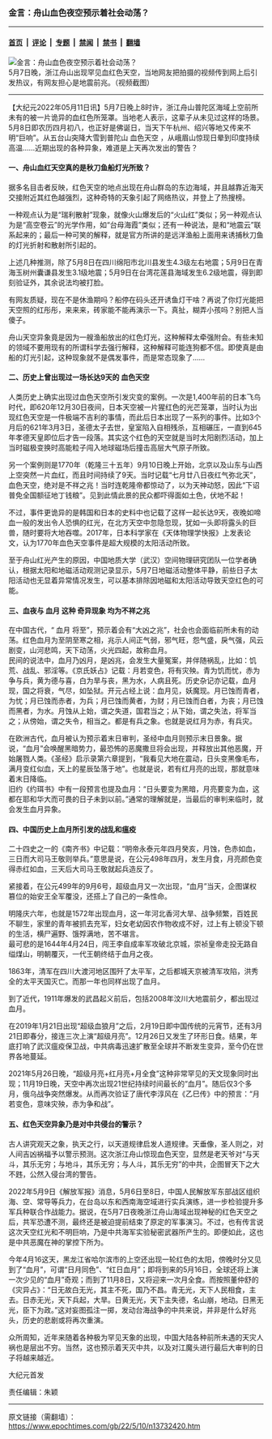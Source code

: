 ### 金言：舟山血色夜空预示着社会动荡？

---

#### [首页](../../../..?n13732420) &nbsp;|&nbsp; [评论](../../../../../epoch-comment?n13732420) &nbsp;|&nbsp; [专题](../../../../../epoch-special?n13732420) &nbsp;|&nbsp; [禁闻](../../../../../epoch-news?n13732420) &nbsp;|&nbsp; [禁书](../../../../../books?n13732420) &nbsp;|&nbsp; [翻墙](https://github.com/gfw-breaker/nogfw/blob/master/README.md?n13732420)


<div><img alt="金言：舟山血色夜空预示着社会动荡？" class="attachment-djy_600_400 size-djy_600_400 wp-post-image" src="https://i.epochtimes.com/assets/uploads/2022/05/id13730260-w-600x400.png"/>
<div class="caption">
 5月7日晚，浙江舟山出现罕见血红色天空，当地网友把拍摄的视频传到网上后引发热议，有网友担心是地震前兆。（视频截图）
</div></div><hr/><div class="post_content" id="artbody" itemprop="articleBody">
 <!-- article content begin -->
 <p>
  【大纪元2022年05月11日讯】5月7日晚上8时许，浙江舟山普陀区海域上空前所未有的被一片诡异的血红色所笼罩。当地老人表示，这辈子从未见过这样的场景。5月8日即农历四月初八，也正好是佛诞日，当天下午杭州、绍兴等地又传来不明“巨响”。从五台山突降大雪到普陀山
  <ok href="https://www.epochtimes.com/gb/tag/%E8%A1%80%E8%89%B2%E5%A4%A9%E7%A9%BA.html">
   血色天空
  </ok>
  ，从峨眉山惊现日晕到印度持续高温……近期出现的各种异象，难道是上天再次发出的警告？
 </p>
 <h4>
  一、舟山血红天空真的是秋刀鱼船灯光所致？
 </h4>
 <p>
  据多名目击者反映，红色天空的地点出现在舟山群岛的东边海域，并且越靠近海天交接附近其红色越强烈，这种奇特的天象引起了网络热议，并登上了热搜榜。
 </p>
 <p>
  一种观点认为是“瑞利散射”现象，就像火山爆发后的“火山红”类似；另一种观点认为是“高空卷云”的光学作用，如“台母海霞”类似；还有一种说法，是和“地震云”联系起来的；最后一种可笑的解释，就是官方所讲的是远洋渔船上面用来诱捕秋刀鱼的灯光折射和散射所引起的。
 </p>
 <p>
  上述几种推测，除了5月8日在四川绵阳市北川县发生4.3级左右地震；5月9日在青海玉树州囊谦县发生3.1级地震；5月9日在台湾花莲县海域发生6.2级地震，得到即刻验证外，其余说法均被打脸。
 </p>
 <p>
  有网友质疑，现在不是休渔期吗？船停在码头还开诱鱼灯干啥？再说了你灯光能把天空照的红彤彤，来来来，砖家能不能再演示一下。真扯，糊弄小孩吗？别把人当傻子。
 </p>
 <p>
  舟山天空异象竟是因为一艘渔船放出的红色灯光，这种解释太牵强附会。有些未知的领域不要用现有的所谓科学去强行解释，这种解释可能连狗都不信。即使真是由船的灯光引起，这种现象就不是偶发事件，而是常态现象了……
 </p>
 <h4>
  二、历史上曾出现过一场长达9天的
  <ok href="https://www.epochtimes.com/gb/tag/%E8%A1%80%E8%89%B2%E5%A4%A9%E7%A9%BA.html">
   血色天空
  </ok>
 </h4>
 <p>
  人类历史上确实出现过血色天空所引发灾变的案例。一次是1,400年前的日本飞鸟时代，即620年12月30日夜间，日本天空被一片猩红色的光芒笼罩，当时认为出现红色天空是一件极端不吉利的事情，而此后日本出现了一系列的事件。比如3个月后的621年3月3日，圣德太子去世，皇室陷入自相残杀，互相碾压，一直到645年孝德天皇即位后才告一段落。其实这个红色的天空就是当时太阳剧烈活动，加上当时磁极变换时高能粒子闯入地球磁场后撞击高层大气原子所致。
 </p>
 <p>
  另一个案例则是1770年（乾隆三十五年）9月10日晚上开始，北京以及山东与山西上空突然一片血红，而且时间持续了9天。当时记载“七月廿八日夜红气弥北天”，血色天空，绝对是不祥之兆！当时连乾隆帝都惊动了，以为天神动怒，因此“下诏普免全国额征地丁钱粮”。见到此情此景的民众都吓得面如土色，伏地不起！
 </p>
 <p>
  不过，事件更诡异的是韩国和日本的史料中也记载了这样一起长达9天，夜晚如啼血一般的发出令人恐惧的红光，在北方天空中忽隐忽现，犹如一头即将露头的巨兽，随时要将大地吞噬。2017年，日本科学家在《天体物理学快报》上发表论文，认为1770年血色天空事件是超大规模的太阳活动所致。
 </p>
 <p>
  至于舟山红光产生的原因，中国地质大学（武汉）空间物理研究团队一位学者确认，根据太阳和地磁活动观测记录显示，5月7日地磁活动整体平静，前些日子太阳活动也无显着异常情况发生，可以基本排除因地磁和太阳活动导致天空红色的可能。
 </p>
 <h4>
  三、血夜与
  <ok href="https://www.epochtimes.com/gb/tag/%E8%A1%80%E6%9C%88.html">
   血月
  </ok>
  这种
  <ok href="https://www.epochtimes.com/gb/tag/%E5%A5%87%E5%BC%82%E7%8E%B0%E8%B1%A1.html">
   奇异现象
  </ok>
  均为不祥之兆
 </h4>
 <p>
  在中国古代，“
  <ok href="https://www.epochtimes.com/gb/tag/%E8%A1%80%E6%9C%88.html">
   血月
  </ok>
  将至”，预示着会有“大凶之兆”，社会也会面临前所未有的动荡。红色血月为至阴至寒之相，兆示人间正气弱，邪气旺，怨气盛，戾气强，风云剧变，山河悲鸣，天下动荡，火光四起，故称血月。
  <br/>
  民间的说法中，血月乃凶月，是凶兆，会发生大量冤案，并伴随祸乱，比如：饥荒、战乱、邪淫等。《京氏妖占》记载：月若变色，将有灾殃。青为饥而忧，赤为争与兵，黄为德与喜，白为旱与丧，黑为水，人病且死。历史杂记亦记载，血月现，国之将衰，气尽，如坠狱。开元占经上说：血月见，妖魔现。月已蚀而青者，为忧；月已蚀而赤者，为兵；月已蚀而黄者，为财；月已蚀而白者，为丧；月已蚀而黑者，为水。月蚀从上始，谓之失道，国君当之；从下始，谓之失法，将军当之；从傍始，谓之失令，相当之。都是有兵之象。也就是说红月为赤，有兵灾。
 </p>
 <p>
  在欧洲古代，血月被认为预示着末日审判，圣经中血月则预示末日景象。据说，“血月”会唤醒黑暗势力，最恐怖的恶魔撒旦将会出现，并释放出其他恶魔，开始屠戮人类。《圣经》启示录第六章提到，“我看见大地在震动，日头变黑像毛布，满月变红似血，天上的星辰坠落于地”。也就是说，若有红月亮的出现，那就意味着末日降临。
  <br/>
  旧约《约珥书》中有一段预言也提及血月：“日头要变为黑暗，月亮要变为血，这都在耶和华大而可畏的日子未到以前。”通常的理解就是，当最后的审判来临时，就会发生血月异象。
 </p>
 <h4>
  四、中国历史上血月所引发的战乱和瘟疫
 </h4>
 <p>
  二十四史之一的《南齐书》中记载：“明帝永泰元年四月癸亥，月蚀，色赤如血，三日而大司马王敬则举兵。”意思是说，在公元498年四月，发生月食，月亮颜色变得赤红如血，三天后大司马王敬就起兵造反了。
 </p>
 <p>
  紧接着，在公元499年的9月6号，超级血月又一次出现，“血月”当天，企图谋权篡位的始安王全军覆没，还搭上了自己的一条性命。
 </p>
 <p>
  明隆庆六年，也就是1572年出现血月，这一年河北香河大旱、战争频繁，百姓民不聊生，家里的青年被抓去充军，妇女老幼因农作物收成不好，过上有上顿没下顿的生活，横尸遍野、饿殍满地，苦不堪言。
  <br/>
  最可悲的是1644年4月24日，闯王李自成率军攻破北京城，崇祯皇帝走投无路自缢煤山，明朝覆灭，一代王朝终结于血月之夜。
 </p>
 <p>
  1863年，清军在四川大渡河地区围歼了太平军，之后都城天京被清军攻陷，洪秀全的太平天国灭亡。而那一年也同样出现了血月。
 </p>
 <p>
  到了近代，1911年爆发的武昌起义前后，包括2008年汶川大地震前夕，都出现过血月。
 </p>
 <p>
  在2019年1月21日出现“超级血狼月”之后，2月19日即中国传统的元宵节，还有3月21日即春分，接连三次上演“超级月亮”。12月26日又发生了环形日食。结果，年底打响了武汉瘟疫保卫战，中共病毒迅速扩散至全球并不断发生变异，至今仍在世界各地蔓延。
 </p>
 <p>
  2021年5月26日晚，“超级月亮+红月亮+月全食”这种非常罕见的天文现象同时出现；11月19日晚，天空中再次出现21世纪持续时间最长的“血月”。随后仅3个多月，俄乌战争突然爆发。从而再次验证了唐代李淳风在《乙巳传》中的预言：“月若变色，意味灾殃，赤为争和战”。
 </p>
 <h4>
  五、红色天空异象乃是对中共侵台的警示？
 </h4>
 <p>
  古人讲究观天之象，执天之行，以天道规律启发人道规律。天垂像，圣人则之，对人间吉凶祸福予以警示预测。这次浙江舟山惊现血色天空，显然是老天爷对“与天斗，其乐无穷；与地斗，其乐无穷；与人斗，其乐无穷”的中共，企图冒天下之大不韪，公然入侵台湾的警告。
 </p>
 <p>
  2022年5月9日《解放军报》消息，5月6日至8日，中国人民解放军东部战区组织海、空、常导等兵力，在台岛以东和西南海空域进行实兵演练，进一步检验提升多军兵种联合作战能力。据说，在5月7日夜晚浙江舟山海域出现神秘的红色天空之后，共军恐遭不测，最终还是被迫提前结束了原定的军事演习。不过，也有传言说这次天空红光和不明巨响，乃是中共海军实验秘密武器所产生的。即便如此，这也是中共恶魔在神的掌控下所为。
 </p>
 <p>
  今年4月16这天，黑龙江省哈尔滨市的上空还出现一轮红色的太阳，傍晚时分又见到了“血月”，可谓“日月同色”、“红日血月”；即将到来的5月16日，全球还将上演一次少见的“血月”奇观；而到了11月8日，又将迎来一次月全食。而按照董仲舒的《灾异占》：“日无故白无光，其主不死，国乃不昌。青无光，天下人民相食，主去。日赤无光，天下兵起，大旱。日黄无光，天下主失德，名山崩，地动。日黑无光，臣下为政。”这对妄图孤注一掷，发动台海战争的中共来说，并非是什么好兆头，历史的悲剧或将再次重演。
 </p>
 <p>
  众所周知，近年来随着各种极为罕见天象的出现，中国大陆各种前所未遇的天灾人祸也是层出不穷。当然，这也预示着天灭中共，以及对江魔头进行最后大审判的日子将越来越近。
 </p>
 <p>
  大纪元首发
 </p>
 <p>
  责任编辑：朱颖
 </p>
 <!-- article content end -->
 <div id="below_article_ad">
 </div>
</div>


---

原文链接（需翻墙）：https://www.epochtimes.com/gb/22/5/10/n13732420.htm